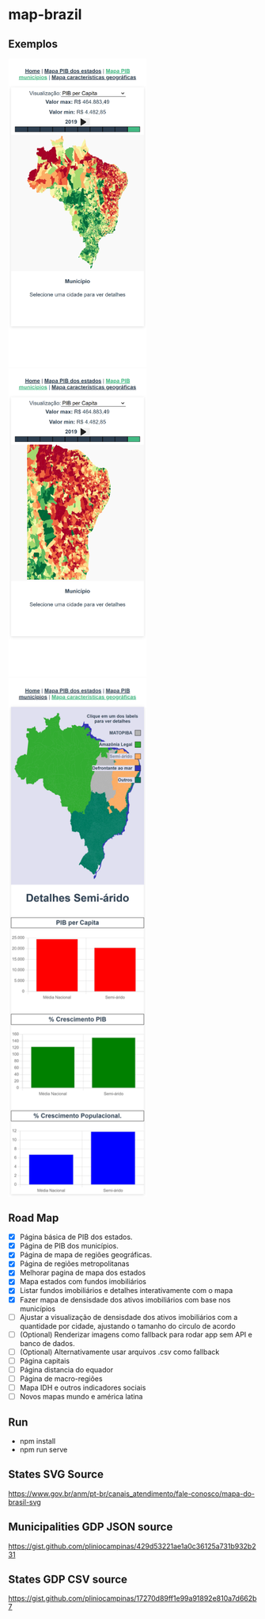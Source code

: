# map-brazil

## Exemplos
<span>
<img src="https://github.com/pliniocampinas/map-brazil/blob/main/printed-examples/CitiesGdpMapPrint.png" alt="Print Mapa de cidades Pib per Capita" style="width:280px;"/>
</span>
<span>
<img src="https://github.com/pliniocampinas/map-brazil/blob/main/printed-examples/CitiesGdpMapZoomInPrint.png" alt="Print Mapa de cidades Pib per Capita" style="width:280px;"/>
</span>
<span>
<img align="top" src="https://github.com/pliniocampinas/map-brazil/blob/main/printed-examples/GeoFeaturesMapPrint.png" alt="Print Mapa de cidades Pib per Capita" style="width:280px;"/>
</span>

## Road Map


- [x] Página básica de PIB dos estados. 
- [x] Página de PIB dos municípios. 
- [x] Página de mapa de regiões geográficas. 
- [x] Página de regiões metropolitanas
- [x] Melhorar pagina de mapa dos estados
- [x] Mapa estados com fundos imobiliários
- [x] Listar fundos imobiliários e detalhes interativamente com o mapa
- [x] Fazer mapa de densisdade dos ativos imobiliários com base nos municípios
- [ ] Ajustar a visualização de densisdade dos ativos imobiliários com a quantidade por cidade, ajustando o tamanho do circulo de acordo
- [ ] (Optional) Renderizar imagens como fallback para rodar app sem API e banco de dados. 
- [ ] (Optional) Alternativamente usar arquivos .csv como fallback
- [ ] Página capitais
- [ ] Página distancia do equador
- [ ] Página de macro-regiões
- [ ] Mapa IDH e outros indicadores sociais
- [ ] Novos mapas mundo e américa latina

## Run 

- npm install
- npm run serve

## States SVG Source

https://www.gov.br/anm/pt-br/canais_atendimento/fale-conosco/mapa-do-brasil-svg

## Municipalities GDP JSON source

https://gist.github.com/pliniocampinas/429d53221ae1a0c36125a731b932b231

## States GDP CSV source

https://gist.github.com/pliniocampinas/17270d89ff1e99a91892e810a7d662b7
